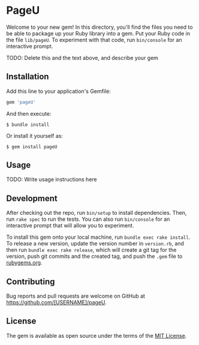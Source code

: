 # PageU

Welcome to your new gem! In this directory, you'll find the files you need to be able to package up your Ruby library into a gem. Put your Ruby code in the file `lib/pageU`. To experiment with that code, run `bin/console` for an interactive prompt.

TODO: Delete this and the text above, and describe your gem

## Installation

Add this line to your application's Gemfile:

```ruby
gem 'pageU'
```

And then execute:

    $ bundle install

Or install it yourself as:

    $ gem install pageU

## Usage

TODO: Write usage instructions here

## Development

After checking out the repo, run `bin/setup` to install dependencies. Then, run `rake spec` to run the tests. You can also run `bin/console` for an interactive prompt that will allow you to experiment.

To install this gem onto your local machine, run `bundle exec rake install`. To release a new version, update the version number in `version.rb`, and then run `bundle exec rake release`, which will create a git tag for the version, push git commits and the created tag, and push the `.gem` file to [rubygems.org](https://rubygems.org).

## Contributing

Bug reports and pull requests are welcome on GitHub at https://github.com/[USERNAME]/pageU.

## License

The gem is available as open source under the terms of the [MIT License](https://opensource.org/licenses/MIT).
